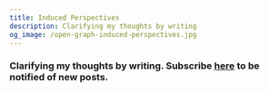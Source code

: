 ```yaml
---
title: Induced Perspectives
description: Clarifying my thoughts by writing
og_image: /open-graph-induced-perspectives.jpg
---
```


### Clarifying my thoughts by writing. Subscribe [here](https://tinyletter.com/max-kanter) to be notified of new posts.
